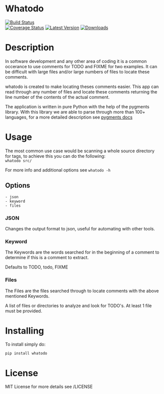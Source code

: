 Whatodo
=======
[![Build Status](https://travis-ci.org/masterkoppa/whatodo.svg?branch=master)](https://travis-ci.org/masterkoppa/whatodo)  
[![Coverage Status](https://coveralls.io/repos/masterkoppa/whatodo/badge.svg?branch=master)](https://coveralls.io/r/masterkoppa/whatodo?branch=master)
[![Latest Version](https://pypip.in/version/whatodo/badge.svg)](https://pypi.python.org/pypi/whatodo/)
[![Downloads](https://pypip.in/download/whatodo/badge.svg)](https://pypi.python.org/pypi/whatodo/)

# Description
In software development and any other area of coding it is a common occerance to use comments 
for TODO and FIXME for two examples. It can be difficult with large files and/or large numbers 
of files to locate these comments.

whatodo is created to make locating theses comments easier. This app can read through any 
number of files and locate these comments returning the line number of the contents of the actual comment.

The application is written in pure Python with the help of the pygments library. With this 
library we are able to parse through more than 100+ languages, for a more detailed description 
see [pygments docs](http://pygments.org/languages/)

# Usage
The most common use case would be scanning a whole source directory for tags, to achieve 
this you can do the following:  
```whatodo src/```

For more info and additional options see ```whatodo -h```

## Options
	- json
	- keyword
	- files

### JSON
Changes the output format to json, useful for automating with other tools.


### Keyword
The Keywords are the words searched for in the beginning of a comment to determine if this is a comment to extract.

Defaults to TODO, todo, FIXME


### Files
The Files are the files searched through to locate comments with the above mentioned Keywords.

A list of files or directories to analyze and look for TODO's. At least 1 file must be provided. 

# Installing

To install simply do:  
```
pip install whatodo
```

# License
MIT License for more details see /LICENSE

